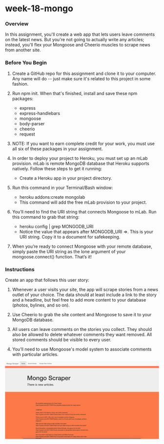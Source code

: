 # week-18-mongo

### Overview

In this assignment, you'll create a web app that lets users leave comments on the latest news. But you're not going to actually write any articles; instead, you'll flex your Mongoose and Cheerio muscles to scrape news from another site.

### Before You Begin

1. Create a GitHub repo for this assignment and clone it to your computer. Any name will do -- just make sure it's related to this project in some fashion.

2. Run npm init. When that's finished, install and save these npm packages:
	* express
	* express-handlebars
	* mongoose
	* body-parser
	* cheerio
	* request

3. NOTE: If you want to earn complete credit for your work, you must use all six of these packages in your assignment.

4. In order to deploy your project to Heroku, you must set up an mLab provision. mLab is remote MongoDB database that Heroku supports natively. Follow these steps to get it running:
	* Create a Heroku app in your project directory. 

5. Run this command in your Terminal/Bash window: 
	* heroku addons:create mongolab
	* This command will add the free mLab provision to your project.

6. You'll need to find the URI string that connects Mongoose to mLab. Run this command to grab that string: 
	* heroku config | grep MONGODB_URI
	* Notice the value that appears after MONGODB_URI =>. This is your URI string. Copy it to a document for safekeeping.

7. When you’re ready to connect Mongoose with your remote database, simply paste the URI string as the lone argument of your mongoose.connect() function. That’s it!

### Instructions

Create an app that follows this user story:

1. Whenever a user visits your site, the app will scrape stories from a news outlet of your choice. The data should at least include a link to the story and a headline, but feel free to add more content to your database (photos, bylines, and so on).

2. Use Cheerio to grab the site content and Mongoose to save it to your MongoDB database.

3. All users can leave comments on the stories you collect. They should also be allowed to delete whatever comments they want removed. All stored comments should be visible to every user.

4. You'll need to use Mongoose's model system to associate comments with particular articles.

<img width="800" alt="Mongo" src="https://github.com/Kbowen200247/week-18-mongo/blob/master/MongoScraper.png?raw=true">